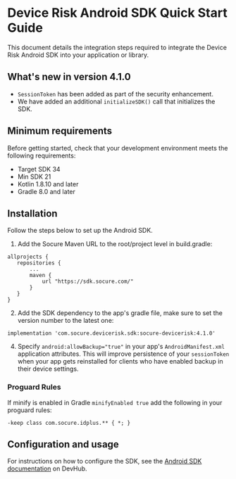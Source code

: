 # Device Risk Android SDK Quick Start Guide

This document details the integration steps required to integrate the Device Risk Android SDK into your application or library.

## What's new in version 4.1.0

- `SessionToken` has been added as part of the security enhancement.
- We have added an additional `initializeSDK()` call that initializes the SDK.

## Minimum requirements

Before getting started, check that your development environment meets the following requirements:

- Target SDK 34
- Min SDK 21
- Kotlin 1.8.10 and later
- Gradle 8.0 and later

## Installation

Follow the steps below to set up the Android SDK.

1. Add the Socure Maven URL to the root/project level in build.gradle:

```
allprojects {
   repositories {
       ...
       maven {
           url "https://sdk.socure.com/"
       }
   }
}
```

2. Add the SDK dependency to the app's gradle file, make sure to set the version number to the latest one:

```
implementation 'com.socure.devicerisk.sdk:socure-devicerisk:4.1.0'
```

4. Specify `android:allowBackup="true"` in your app's `AndroidManifest.xml` application attributes. This will improve persistence of your `sessionToken` when your app gets reinstalled for clients who have enabled backup in their device settings.

### Proguard Rules

If minify is enabled in Gradle `minifyEnabled true` add the following in your proguard rules:

```
-keep class com.socure.idplus.** { *; }
```

## Configuration and usage

For instructions on how to configure the SDK, see the [Android SDK documentation](https://developer.socure.com/docs/sdks/sigma-device/android-sdk/) on DevHub.